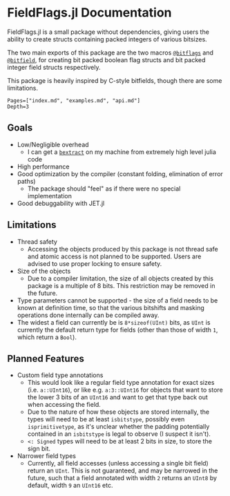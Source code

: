# FieldFlags.jl Documentation

FieldFlags.jl is a small package without dependencies, giving users the ability
to create structs containing packed integers of various bitsizes.

The two main exports of this package are the two macros [`@bitflags`](@ref) and 
[`@bitfield`](@ref), for creating bit packed boolean flag structs and bit packed
integer field structs respectively.

This package is heavily inspired by C-style bitfields, though there are some limitations.

```@contents
Pages=["index.md", "examples.md", "api.md"]
Depth=3
```

## Goals

 * Low/Negligible overhead
    * I can get a [`bextract`](https://www.felixcloutier.com/x86/bextr) on my machine from extremely high level julia code
 * High performance
 * Good optimization by the compiler (constant folding, elimination of error paths)
    * The package should "feel" as if there were no special implementation
 * Good debuggability with JET.jl

## Limitations

 * Thread safety
   *  Accessing the objects produced by this package is not thread safe and atomic access is not planned to be supported. Users are advised to use proper locking to ensure safety.
 * Size of the objects
   * Due to a compiler limitation, the size of all objects created by this package is a multiple of 8 bits. This restriction may be removed in the future.
 * Type parameters cannot be supported - the size of a field needs to be known at definition time, so that the various bitshifts and masking operations done internally can be compiled away.
 * The widest a field can currently be is `8*sizeof(UInt)` bits, as `UInt` is currently the default return type for fields (other than those of width `1`, which return a `Bool`).

## Planned Features

 * Custom field type annotations
    * This would look like a regular field type annotation for exact sizes (i.e. `a::UInt16`), or like e.g. `a:3::UInt16` for objects that want to store the lower 3 bits of an `UInt16` and want to get that type back out when accessing the field.
    * Due to the nature of how these objects are stored internally, the types will need to be at least `isbitstype`, possibly even `isprimitivetype`, as it's unclear whether the padding potentially contained in an `isbitstype` is legal to observe (I suspect it isn't).
    * `<: Signed` types will need to be at least 2 bits in size, to store the sign bit. 
 * Narrower field types
    * Currently, all field accesses (unless accessing a single bit field) return an `UInt`. This is not guaranteed, and may be narrowed in the future, such that a field annotated with width `2` returns an `UInt8` by default, width `9` an `UInt16` etc.
